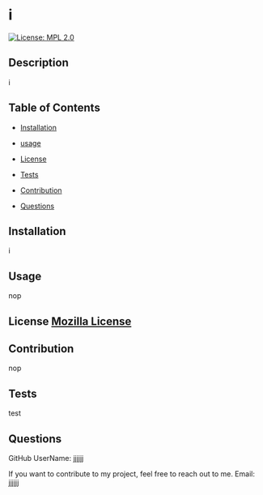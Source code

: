 

# i

[![License: MPL 2.0](https://img.shields.io/badge/License-MPL%202.0-brightgreen.svg)](https://opensource.org/licenses/MPL-2.0)

## Description
i

## Table of Contents 
- [Installation](#installation)

- [usage](#usage)

- [License](#license)

- [Tests](#tests)

- [Contribution](#contribution)

- [Questions](#questions)

## Installation
i

## Usage
nop

## License [Mozilla License](https://opensource.org/licenses/MPL-2.0)

## Contribution
nop

## Tests
test

## Questions 
GitHub UserName: [jjjjjj](www.github.com/jjjjjj)

If you want to contribute to my project, feel free to reach out to me.
 Email: jjjjjj